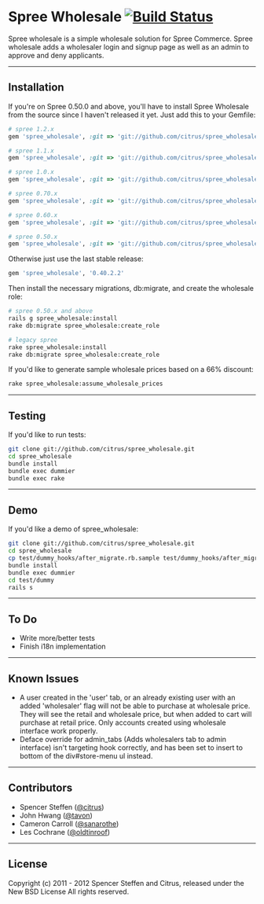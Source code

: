 # Spree Wholesale [![Build Status](https://secure.travis-ci.org/citrus/spree_wholesale.png)](http://travis-ci.org/citrus/spree_wholesale)

Spree wholesale is a simple wholesale solution for Spree Commerce. Spree wholesale adds a wholesaler login and signup page as well as an admin to approve and deny applicants.


------------------------------------------------------------------------------
Installation
------------------------------------------------------------------------------

If you're on Spree 0.50.0 and above, you'll have to install Spree Wholesale from the source since I haven't released it yet. Just add this to your Gemfile:

```ruby
# spree 1.2.x
gem 'spree_wholesale', :git => 'git://github.com/citrus/spree_wholesale', :branch => 'master'

# spree 1.1.x
gem 'spree_wholesale', :git => 'git://github.com/citrus/spree_wholesale', :branch => '1.1.x'

# spree 1.0.x
gem 'spree_wholesale', :git => 'git://github.com/citrus/spree_wholesale', :branch => '1.0.x'

# spree 0.70.x
gem 'spree_wholesale', :git => 'git://github.com/citrus/spree_wholesale', :branch => '0.70.x'

# spree 0.60.x
gem 'spree_wholesale', :git => 'git://github.com/citrus/spree_wholesale', :branch => '0.60.x'

# spree 0.50.x
gem 'spree_wholesale', :git => 'git://github.com/citrus/spree_wholesale', :branch => '0.50.x'
```


Otherwise just use the last stable release:

```ruby
gem 'spree_wholesale', '0.40.2.2'
```


Then install the necessary migrations, db:migrate, and create the wholesale role:

```bash
# spree 0.50.x and above
rails g spree_wholesale:install
rake db:migrate spree_wholesale:create_role

# legacy spree
rake spree_wholesale:install
rake db:migrate spree_wholesale:create_role
```


If you'd like to generate sample wholesale prices based on a 66% discount:

```bash
rake spree_wholesale:assume_wholesale_prices
```


------------------------------------------------------------------------------
Testing
------------------------------------------------------------------------------

If you'd like to run tests:

```bash
git clone git://github.com/citrus/spree_wholesale.git
cd spree_wholesale
bundle install
bundle exec dummier
bundle exec rake
```


------------------------------------------------------------------------------
Demo
------------------------------------------------------------------------------

If you'd like a demo of spree_wholesale:

```bash
git clone git://github.com/citrus/spree_wholesale.git
cd spree_wholesale
cp test/dummy_hooks/after_migrate.rb.sample test/dummy_hooks/after_migrate.rb
bundle install
bundle exec dummier
cd test/dummy
rails s
```


------------------------------------------------------------------------------
To Do
------------------------------------------------------------------------------

* Write more/better tests
* Finish i18n implementation


------------------------------------------------------------------------------
Known Issues
------------------------------------------------------------------------------

* A user created in the 'user' tab, or an already existing user with an added 'wholesaler' flag will not be able to purchase at wholesale price. They will see the retail and wholesale price, but when added to cart will purchase at retail price. Only accounts created using wholesale interface work properly.
* Deface override for admin_tabs (Adds wholesalers tab to admin interface) isn't targeting hook correctly, and has been set to insert to bottom of the div#store-menu ul instead.


------------------------------------------------------------------------------
Contributors
------------------------------------------------------------------------------

* Spencer Steffen ([@citrus](https://github.com/citrus))
* John Hwang      ([@tavon](https://github.com/tavon))
* Cameron Carroll ([@sanarothe](https://github.com/sanarothe))
* Les Cochrane    ([@oldtinroof](https://github.com/oldtinroof))


------------------------------------------------------------------------------
License
------------------------------------------------------------------------------

Copyright (c) 2011 - 2012 Spencer Steffen and Citrus, released under the New BSD License All rights reserved.
